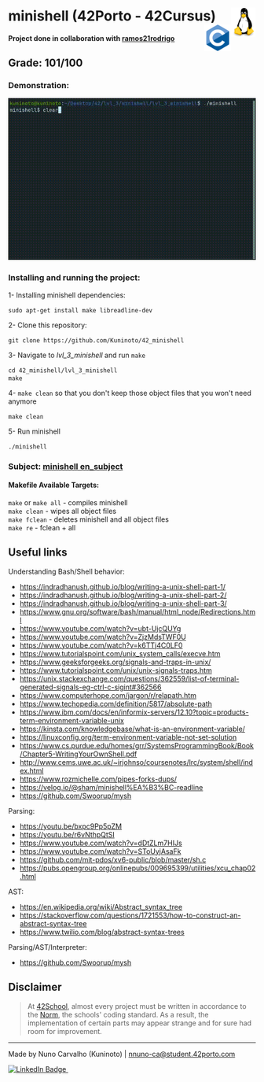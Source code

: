 # minishell (42Porto - 42Cursus) <img src="https://github.com/devicons/devicon/blob/master/icons/linux/linux-original.svg" title="Linux" alt="Linux Logo" width="50" height="60" align="right" />&nbsp; <img src="https://github.com/devicons/devicon/blob/master/icons/c/c-original.svg" title="C" alt="C Logo" width="55" height="55" align="right" />&nbsp;  

#### Project done in collaboration with [ramos21rodrigo](https://github.com/ramos21rodrigo)

## Grade: 101/100

###  Demonstration:
![](./extras/showcase.gif)

### Installing and running the project:
1- Installing minishell dependencies:  

	sudo apt-get install make libreadline-dev
2- Clone this repository:  

	git clone https://github.com/Kuninoto/42_minishell
3- Navigate to _lvl_3_minishell_ and run `make`

	cd 42_minishell/lvl_3_minishell
	make
4- `make clean` so that you don't keep those object files that you won't need anymore  

	make clean
5- Run minishell

	./minishell

###  Subject: [minishell en_subject](./extras/en.subject_minishell.pdf)

#### Makefile Available Targets:  
`make` or `make all` - compiles minishell      
`make clean` - wipes all object files   
`make fclean` - deletes minishell and all object files   
`make re` - fclean  + all   

## Useful links
Understanding Bash/Shell behavior:  
- https://indradhanush.github.io/blog/writing-a-unix-shell-part-1/  
- https://indradhanush.github.io/blog/writing-a-unix-shell-part-2/  
- https://indradhanush.github.io/blog/writing-a-unix-shell-part-3/  
- https://www.gnu.org/software/bash/manual/html_node/Redirections.html  
- https://www.youtube.com/watch?v=ubt-UjcQUYg  
- https://www.youtube.com/watch?v=ZjzMdsTWF0U  
- https://www.youtube.com/watch?v=k6TTj4C0LF0  
- https://www.tutorialspoint.com/unix_system_calls/execve.htm  
- https://www.geeksforgeeks.org/signals-and-traps-in-unix/  
- https://www.tutorialspoint.com/unix/unix-signals-traps.htm  
- https://unix.stackexchange.com/questions/362559/list-of-terminal-generated-signals-eg-ctrl-c-sigint#362566  
- https://www.computerhope.com/jargon/r/relapath.htm  
- https://www.techopedia.com/definition/5817/absolute-path  
- https://www.ibm.com/docs/en/informix-servers/12.10?topic=products-term-environment-variable-unix  
- https://kinsta.com/knowledgebase/what-is-an-environment-variable/  
- https://linuxconfig.org/term-environment-variable-not-set-solution  
- https://www.cs.purdue.edu/homes/grr/SystemsProgrammingBook/Book/Chapter5-WritingYourOwnShell.pdf  
- http://www.cems.uwe.ac.uk/~irjohnso/coursenotes/lrc/system/shell/index.html  
- https://www.rozmichelle.com/pipes-forks-dups/  
- https://velog.io/@sham/minishell%EA%B3%BC-readline  
- https://github.com/Swoorup/mysh  

Parsing:  
- https://youtu.be/bxpc9Pp5pZM  
- https://youtu.be/r6vNthpQtSI  
- https://www.youtube.com/watch?v=dDtZLm7HIJs  
- https://www.youtube.com/watch?v=SToUyjAsaFk  
- https://github.com/mit-pdos/xv6-public/blob/master/sh.c  
- https://pubs.opengroup.org/onlinepubs/009695399/utilities/xcu_chap02.html  

AST:  
- https://en.wikipedia.org/wiki/Abstract_syntax_tree  
- https://stackoverflow.com/questions/1721553/how-to-construct-an-abstract-syntax-tree  
- https://www.twilio.com/blog/abstract-syntax-trees  

Parsing/AST/Interpreter:  
- https://github.com/Swoorup/mysh  

## Disclaimer
> At [42School](https://en.wikipedia.org/wiki/42_(school)), almost every project must be written in accordance to the [Norm](./extras/en_norm.pdf), the schools' coding standard. As a result, the implementation of certain parts may appear strange and for sure had room for improvement.

---
Made by Nuno Carvalho (Kuninoto) | nnuno-ca@student.42porto.com  
<div id="badge"> <a href="https://www.linkedin.com/in/nuno-carvalho-218822247"/> <img src="https://img.shields.io/badge/LinkedIn-blue?style=for-the-badge&logo=linkedin&logoColor=white" alt="LinkedIn Badge"/>&nbsp;
